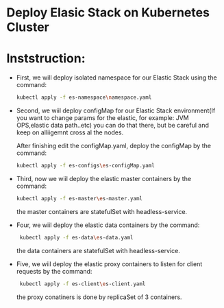 # Deploy Elasic Stack on Kubernetes Cluster

# Inststruction:
* First, we will deploy isolated namespace for our Elastic     Stack using the command:
    ``` bash
    kubectl apply -f es-namespace\namespace.yaml
    ```

* Second, we wiil deploy configMap for our Elastic Stack       environment(If you want to change params for the elastic,    for example: JVM OPS,elastic data path..etc) you can do      that there, but be careful and keep on alliigemnt cross al   the nodes.

  After finishing edit the configMap.yaml, deploy the        configMap by the command:

    ``` bash
    kubectl apply -f es-configs\es-configMap.yaml
    ```

* Third, now we wiil deploy the elastic master containers by   the command:
    ``` bash
    kubectl apply -f es-master\es-master.yaml
    ```
  the master containers are statefulSet with headless-service.

* Four, we wiil deploy the elastic data containers by the      command:
   ``` bash
    kubectl apply -f es-data\es-data.yaml
    ```
  the data containers are statefulSet with headless-service.

* Five, we wiil deploy the elastic proxy containers to         listen for client requests by the command:
   ``` bash
    kubectl apply -f es-client\es-client.yaml
    ```
  the proxy conatiners is done by replicaSet of 3 containers.
